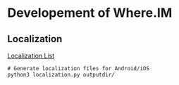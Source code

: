 # Developement of Where.IM

## Localization
[Localization List](https://docs.google.com/spreadsheets/d/1FDASCVNyga8KtwzxSj0PHwr7KyRrUKouwgexpfVYn2s/edit#gid=0 "Localization")

```
# Generate localization files for Android/iOS
python3 localization.py outputdir/
```